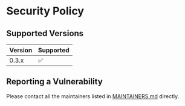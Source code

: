 # Security Policy

## Supported Versions

| Version | Supported          |
| ------- | ------------------ |
| 0.3.x   | :white_check_mark: |


## Reporting a Vulnerability

Please contact all the maintainers listed in [MAINTAINERS.md](MAINTAINERS.md) directly.

